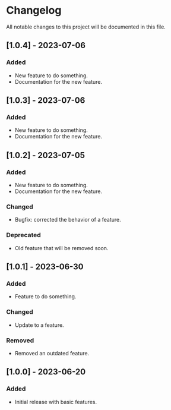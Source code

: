 # Changelog

All notable changes to this project will be documented in this file.

## [1.0.4] - 2023-07-06

### Added

- New feature to do something.
- Documentation for the new feature.

## [1.0.3] - 2023-07-06

### Added

- New feature to do something.
- Documentation for the new feature.

## [1.0.2] - 2023-07-05

### Added

- New feature to do something.
- Documentation for the new feature.

### Changed

- Bugfix: corrected the behavior of a feature.

### Deprecated

- Old feature that will be removed soon.

## [1.0.1] - 2023-06-30

### Added

- Feature to do something.

### Changed

- Update to a feature.

### Removed

- Removed an outdated feature.

## [1.0.0] - 2023-06-20

### Added

- Initial release with basic features.
